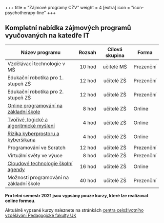 +++
title = "Zájmové programy CŽV"
weight = 4
[extra]
icon = "icon-psychotherapy-line"
+++

## Kompletní nabídka zájmových programů vyučovaných na katedře IT

| Název programu                               | Rozsah | Cílová skupina |Forma      |
| -------------------------------------------- | ------:|:--------------:| --------- |
| Vzdělávací technologie v MŠ                  | 10 hod | učitelé MŠ     | Prezenční |
| Edukační robotika pro 1. stupeň ZŠ           | 12 hod | učitelé ZŠ     | Prezenční |
| Edukační robotika pro 2. stupeň ZŠ           | 12 hod | učitelé ZŠ     | Prezenční |
| [Online programování na základní škole][4]   |  8 hod | učitelé ZŠ     | Online    |
| [Tvořivé, logické a algoritmické myšlení][5] |  4 hod | učitelé ZŠ     | Online    |
| [Rizika kyberprostoru a kyberšikana][6]      |  4 hod | učitelé ZŠ     | Online    |
| Programování ve Scratch                      | 12 hod | učitelé ZŠ     | Prezenční |
| Virtuální světy ve výuce                     |  8 hod | učitelé ZŠ     | Prezenční |
| [Cloudové technologie školní agendy][9]      | 16 hod | učitelé ZŠ     | Online    |
| Možnosti programování na základní škole      | 40 hod | učitelé ZŠ     | Prezenční |


 **Pro letní semestr 2021 jsou vypsány pouze kurzy, které lze realizovat online formou.**

Aktuálně vypsané kurzy naleznete na stránkách [centra celoživotního vzdělávání Pedagogické fakulty UK][sablony]



[sablony]: https://pages.pedf.cuni.cz/czv/zajmove-kurzy/nabidka-zajmovych-programu/

[4]: https://is.cuni.cz/studium/prijimacky/index.php?do=detail_kurz&cid=6948
[5]: https://is.cuni.cz/studium/prijimacky/index.php?do=detail_kurz&cid=6949
[6]: https://is.cuni.cz/studium/prijimacky/index.php?do=detail_kurz&cid=6950
[9]: https://is.cuni.cz/studium/prijimacky/index.php?do=detail_kurz&cid=6951
